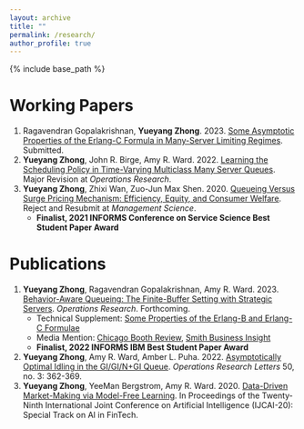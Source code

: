 ```yaml
---
layout: archive
title: ""
permalink: /research/
author_profile: true
---
```

{% include base_path %} 

# Working Papers
1. Ragavendran Gopalakrishnan, **Yueyang Zhong**. 2023. [Some Asymptotic Properties of the Erlang-C Formula in Many-Server Limiting Regimes](https://arxiv.org/abs/2304.13845). Submitted.
2. **Yueyang Zhong**, John R. Birge, Amy R. Ward. 2022. [Learning the Scheduling Policy in Time-Varying Multiclass Many Server Queues](https://papers.ssrn.com/sol3/papers.cfm?abstract_id=4090021). Major Revision at *Operations Research*. 
3. **Yueyang Zhong**, Zhixi Wan, Zuo-Jun Max Shen. 2020. [Queueing Versus Surge Pricing Mechanism: Efficiency, Equity, and Consumer Welfare](https://papers.ssrn.com/sol3/papers.cfm?abstract_id=3699134). Reject and Resubmit at *Management Science*. 
   - **Finalist, 2021 INFORMS Conference on Service Science Best Student Paper Award**



# Publications 
1. **Yueyang Zhong**, Ragavendran Gopalakrishnan, Amy R. Ward. 2023. [Behavior-Aware Queueing: The Finite-Buffer Setting with Strategic Servers](https://pubsonline.informs.org/doi/10.1287/opre.2023.2487). *Operations Research*. Forthcoming.
   - Technical Supplement: [Some Properties of the Erlang-B and Erlang-C Formulae](https://papers.ssrn.com/abstract_id=4430477)
   - Media Mention: [Chicago Booth Review](https://www.chicagobooth.edu/review/secrets-wait-loss), [Smith Business Insight](https://smith.queensu.ca/insight/content/Customer-Wait-Times-Are-No-Idle-Concern.php)
   - **Finalist, 2022 INFORMS IBM Best Student Paper Award**
2. **Yueyang Zhong**, Amy R. Ward, Amber L. Puha. 2022. [Asymptotically Optimal Idling in the GI/GI/N+GI Queue](https://www.sciencedirect.com/science/article/pii/S0167637722000530). *Operations Research Letters* 50, no. 3: 362-369.
3. **Yueyang Zhong**, YeeMan Bergstrom, Amy R. Ward. 2020. [Data-Driven Market-Making via Model-Free Learning](https://www.ijcai.org/Proceedings/2020/0615.pdf). In Proceedings of the Twenty-Ninth International Joint Conference on Artificial Intelligence (IJCAI-20): Special Track on AI in FinTech. 


